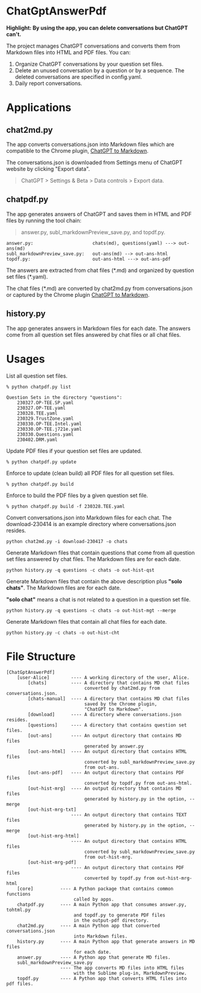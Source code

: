 # ChatGptAnswerPdf

**Highlight: By using the app, you can delete conversations but ChatGPT can't.**

The project manages ChatGPT conversations and converts them from Markdown files into HTML and PDF files. You can: 
1) Organize ChatGPT conversations by your question set files.
2) Delete an unused conversation by a question or by a sequence. The deleted conversations are specified in config.yaml.
3) Daily report conversations. 

# Applications

## chat2md.py

The app converts conversations.json into Markdown files which are compatible to the Chrome plugin, [ChatGPT to Markdown](https://chatopenai.pro/chatgpt-to-markdown/).

The conversations.json is downloaded from Settings menu of ChatGPT website by clicking "Export data".
> ChatGPT > Settings & Beta > Data controls > Export data. 

## chatpdf.py

The app generates answers of ChatGPT and saves them in HTML and PDF files by running the tool chain: 
> answer.py, subl_markdownPreview_save.py, and topdf.py. 

```
answer.py:                      chats(md), questions(yaml) ---> out-ans(md)
subl_markdownPreview_save.py:   out-ans(md) --> out-ans-html
topdf.py:                       out-ans-html ---> out-ans-pdf
```

The answers are extracted from chat files (\*.md) and organized by question set files (\*.yaml).

The chat files (\*.md) are converted by chat2md.py from conversations.json or  captured by the Chrome plugin [ChatGPT to Markdown](https://chatopenai.pro/chatgpt-to-markdown/).

## history.py

The app generates answers in Markdown files for each date. The answers come from all question set files answered by chat files or all chat files.

# Usages

List all question set files.
```
% python chatpdf.py list

Question Sets in the directory "questions":
    230327.OP-TEE.SP.yaml
    230327.OP-TEE.yaml
    230328.TEE.yaml
    230329.TrustZone.yaml
    230330.OP-TEE.Intel.yaml
    230330.OP-TEE.j721e.yaml
    230330.Questions.yaml
    230402.DRM.yaml
```

Update PDF files if your question set files are updated.
```
% python chatpdf.py update
```

Enforce to update (clean build) all PDF files for all question set files.
```
% python chatpdf.py build
```

Enforce to build the PDF files by a given question set file.
```
% python chatpdf.py build -f 230328.TEE.yaml
```

Convert conversations.json into Markdown files for each chat. The download-230414 is an example directory where conversations.json resides.
```
python chat2md.py -i download-230417 -o chats
```

Generate Markdown files that contain questions that come from all question set files answered by chat files. The Markdown files are for each date.
```
python history.py -q questions -c chats -o out-hist-qst
```

Generate Markdown files that contain the above description plus **"solo chats"**. The Markdown files are for each date.

**"solo chat"** means a chat is not related to a question in a question set file.
```
python history.py -q questions -c chats -o out-hist-mgt --merge
```

Generate Markdown files that contain all chat files for each date.
```
python history.py -c chats -o out-hist-cht
```

# File Structure
```
[ChatGptAnswerPdf]
    [user-Alice]        ---- A working directory of the user, Alice.
        [chats]         ---- A directory that contains MD chat files 
                             converted by chat2md.py from conversations.json.  
        [chats-manual]  ---- A directory that contains MD chat files 
                             saved by the Chrome plugin, 
                             "ChatGPT to Markdown".                          
        [download]      ---- A directory where conversations.json resides.                      
        [questions]     ---- A directory that contains question set files.
        [out-ans]       ---- An output directory that contains MD files 
                             generated by answer.py
        [out-ans-html]  ---- An output directory that contains HTML files
                             converted by subl_markdownPreview_save.py 
                             from out-ans.
        [out-ans-pdf]   ---- An output directory that contains PDF files
                             converted by topdf.py from out-ans-html.
        [out-hist-mrg]  ---- An output directory that contains MD files 
                             generated by history.py in the option, --merge
        [out-hist-mrg-txt]  
                        ---- An output directory that contains TEXT files
                             generated by history.py in the option, --merge
        [out-hist-mrg-html]  
                        ---- An output directory that contains HTML files
                             converted by subl_markdownPreview_save.py 
                             from out-hist-mrg. 
        [out-hist-mrg-pdf]  
                        ---- An output directory that contains PDF files
                             converted by topdf.py from out-hist-mrg-html             
    [core]          ---- A Python package that contains common functions 
                         called by apps.
    chatpdf.py      ---- A main Python app that consumes answer.py, tohtml.py
                         and topdf.py to generate PDF files 
                         in the output-pdf directory. 
    chat2md.py      ---- A main Python app that converted conversations.json 
                         into Markdown files.
    history.py      ---- A main Python app that generate answers in MD files
                         for each date.
    answer.py       ---- A Python app that generate MD files.
    subl_markdownPreview_save.py  
                    ---- The app converts MD files into HTML files 
                         with the Sublime plug-in, MarkdownPreview.
    topdf.py        ---- A Python app that converts HTML files into pdf files.
```


